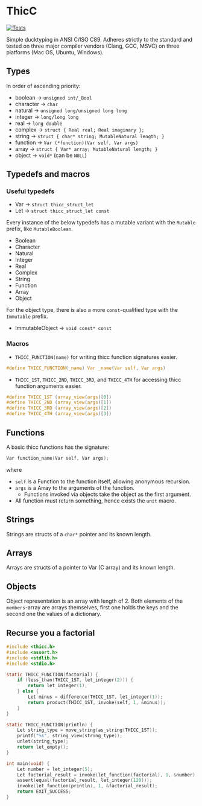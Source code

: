 # ThicC

[![Tests](https://github.com/libletlib/thicc/actions/workflows/tests.yml/badge.svg)](https://github.com/libletlib/thicc/actions/workflows/tests.yml)

Simple ducktyping in ANSI C/ISO C89. Adheres strictly to the standard and tested on three major compiler vendors (Clang,
GCC, MSVC)
on three platforms (Mac OS, Ubuntu, Windows).

## Types

In order of ascending priority:

* boolean -> `unsigned int/_Bool`
* character -> `char`
* natural -> `unsigned long/unsigned long long`
* integer -> `long/long long`
* real -> `long double`
* complex -> `struct { Real real; Real imaginary };`
* string -> `struct { char* string; MutableNatural length; }`
* function -> `Var (*function)(Var self, Var args)`
* array -> `struct { Var* array; MutableNatural length; }`
* object -> `void*` (can be `NULL`)

## Typedefs and macros

### Useful typedefs

* Var -> `struct thicc_struct_let`
* Let -> `struct thicc_struct_let const`

Every instance of the below typedefs has a mutable variant with the `Mutable` prefix, like `MutableBoolean`.

* Boolean
* Character
* Natural
* Integer
* Real
* Complex
* String
* Function
* Array
* Object

For the object type, there is also a more `const`-qualified type with the `Immutable` prefix.

* ImmutableObject -> `void const* const`

### Macros

* `THICC_FUNCTION(name)` for writing thicc function signatures easier.

```c
#define THICC_FUNCTION(_name) Var _name(Var self, Var args)
```

* `THICC_1ST`, `THICC_2ND`, `THICC_3RD`, and `THICC_4TH` for accessing thicc function arguments easier.

```c
#define THICC_1ST (array_view(args)[0])
#define THICC_2ND (array_view(args)[1])
#define THICC_3RD (array_view(args)[2])
#define THICC_4TH (array_view(args)[3])
```

## Functions

A basic thicc functions has the signature:

```c
Var function_name(Var self, Var args);
```

where

* `self` is a Function to the function itself, allowing anonymous recursion.
* `args` is a Array to the arguments of the function.
    * Functions invoked via objects take the object as the first argument.
* All function must return something, hence exists the `unit` macro.

## Strings

Strings are structs of a `char*` pointer and its known length.

## Arrays

Arrays are structs of a pointer to Var (C array) and its known length.

## Objects

Object representation is an array with length of 2. Both elements of the `members`-array are arrays themselves, first
one holds the keys and the second one the values of a dictionary.

## Recurse you a factorial

```c
#include <thicc.h>
#include <assert.h>
#include <stdlib.h>
#include <stdio.h>

static THICC_FUNCTION(factorial) {
    if (less_than(THICC_1ST, let_integer(2))) {
        return let_integer(1);
    } else {
        Let minus = difference(THICC_1ST, let_integer(1));
        return product(THICC_1ST, invoke(self, 1, &minus));
    }
}

static THICC_FUNCTION(println) {
    Let string_type = move_string(as_string(THICC_1ST));
    printf("%s", string_view(string_type));
    unlet(string_type);
    return let_empty();
}

int main(void) {
    Let number = let_integer(5);
    Let factorial_result = invoke(let_function(factorial), 1, &number);
    assert(equal(factorial_result, let_integer(120)));
    invoke(let_function(println), 1, &factorial_result);
    return EXIT_SUCCESS;
}
```